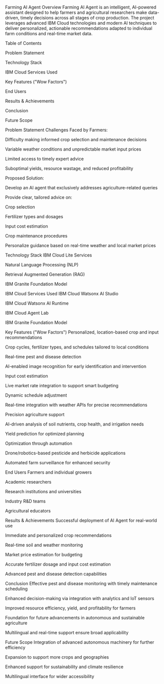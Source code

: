 Farming AI Agent
Overview
Farming AI Agent is an intelligent, AI-powered assistant designed to help farmers and agricultural researchers make data-driven, timely decisions across all stages of crop production. The project leverages advanced IBM Cloud technologies and modern AI techniques to deliver personalized, actionable recommendations adapted to individual farm conditions and real-time market data.

Table of Contents

Problem Statement

Technology Stack

IBM Cloud Services Used

Key Features ("Wow Factors")

End Users

Results & Achievements

Conclusion

Future Scope



Problem Statement
Challenges Faced by Farmers:

Difficulty making informed crop selection and maintenance decisions

Variable weather conditions and unpredictable market input prices

Limited access to timely expert advice

Suboptimal yields, resource wastage, and reduced profitability


Proposed Solution:

Develop an AI agent that exclusively addresses agriculture-related queries

Provide clear, tailored advice on:


Crop selection

Fertilizer types and dosages


Input cost estimation

Crop maintenance procedures

Personalize guidance based on real-time weather and local market prices


Technology Stack
IBM Cloud Lite Services

Natural Language Processing (NLP)

Retrieval Augmented Generation (RAG)

IBM Granite Foundation Model

IBM Cloud Services Used
IBM Cloud Watsonx AI Studio

IBM Cloud Watsonx AI Runtime

IBM Cloud Agent Lab

IBM Granite Foundation Model


Key Features ("Wow Factors")
Personalized, location-based crop and input recommendations

Crop cycles, fertilizer types, and schedules tailored to local conditions

Real-time pest and disease detection

AI-enabled image recognition for early identification and intervention

Input cost estimation

Live market rate integration to support smart budgeting

Dynamic schedule adjustment

Real-time integration with weather APIs for precise recommendations

Precision agriculture support

AI-driven analysis of soil nutrients, crop health, and irrigation needs

Yield prediction for optimized planning

Optimization through automation

Drone/robotics-based pesticide and herbicide applications

Automated farm surveillance for enhanced security


End Users
Farmers and individual growers

Academic researchers

Research institutions and universities

Industry R&D teams

Agricultural educators

Results & Achievements
Successful deployment of AI Agent for real-world use

Immediate and personalized crop recommendations

Real-time soil and weather monitoring

Market price estimation for budgeting

Accurate fertilizer dosage and input cost estimation

Advanced pest and disease detection capabilities

Conclusion
Effective pest and disease monitoring with timely maintenance scheduling

Enhanced decision-making via integration with analytics and IoT sensors

Improved resource efficiency, yield, and profitability for farmers

Foundation for future advancements in autonomous and sustainable agriculture

Multilingual and real-time support ensure broad applicability

Future Scope
Integration of advanced autonomous machinery for further efficiency

Expansion to support more crops and geographies

Enhanced support for sustainability and climate resilience

Multilingual interface for wider accessibility
